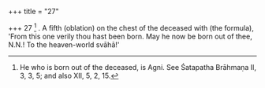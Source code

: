 +++
title = "27"

+++
27 [^9] . A fifth (oblation) on the chest of the deceased with (the formula), 'From this one verily thou hast been born. May he now be born out of thee, N.N.! To the heaven-world svāhā!'


[^9]:  He who is born out of the deceased, is Agni. See Śatapatha Brāhmaṇa II, 3, 3, 5; and also XII, 5, 2, 15.
